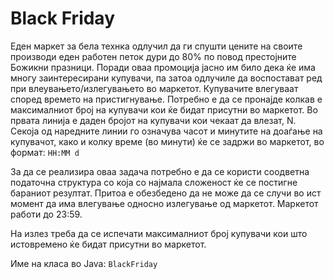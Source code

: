 # Black Friday

Еден маркет за бела технка одлучил да ги спушти цените на своите производи еден работен петок дури до 80% по повод
престојните Божикни празници. Поради оваа промоција јасно им било дека ќе има многу заинтересирани купувачи, па затоа
одлучиле да воспостaват ред при влеувањето/излегувањето во маркетот. Купувачите влегуваат според времето на
пристигнување. Потребно е да се пронајде колкав е максималниот број на купувачи кои ќе бидат присутни во маркетот. Во
првата линија е даден бројот на купувачи кои чекаат да влезат, N. Секоја од наредните линии го означува часот и минутите
на доаѓање на купувачот, како и колку време (во минути) ќе се задржи во маркетот, во формат: `HH:MM d`

За да се реализира оваа задача потребно е да се користи соодветна податочна структура со која со најмала сложеност ќе се
постигне бараниот резултат. Притоа е обезбедено да не може да се случи во ист момент да има влегување односно излегување
од маркетот. Маркетот работи до 23:59.

На излез треба да се испечати максималниот број купувачи кои што истовремено ќе бидат присутни во маркетот.

Име на класа во Java: `BlackFriday`
